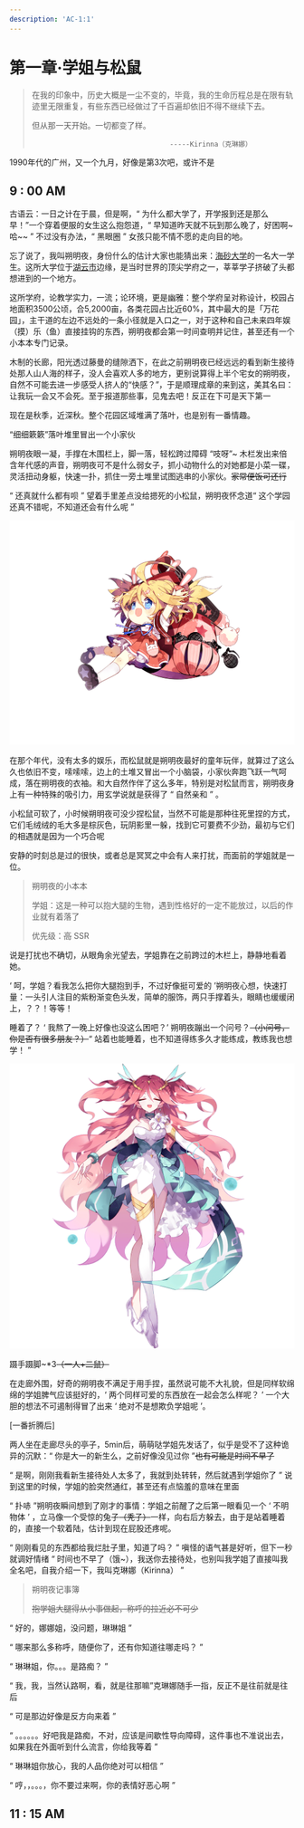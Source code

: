 ```yaml
---
description: 'AC-1:1'
---
```


# 第一章·学姐与松鼠

> 在我的印象中，历史大概是一尘不变的，毕竟，我的生命历程总是在限有轨迹里无限重复，有些东西已经做过了千百遍却依旧不得不继续下去。
>
> 但从那一天开始。一切都变了样。
>
>                                       -----Kirinna（克琳娜）

1990年代的广州，又一个九月，好像是第3次吧，或许不是

## 9 : 00 AM

古语云：一日之计在于晨，但是啊，“ 为什么都大学了，开学报到还是那么早！”一个穿着便服的女生这么抱怨道，“ 早知道昨天就不玩到那么晚了，好困啊~哈~~ ” 不过没有办法，“ 黑眼圈 ” 女孩只能不情不愿的走向目的地。

忘了说了，我叫朔明夜，身份什么的估计大家也能猜出来：[海砂大学](../../hg/1/di-ming.md#hai-sha-da-xue)的一名大一学生。这所大学位于[湖云市](../../hg/1/di-ming.md#hu-yun-shi)边缘，是当时世界的顶尖学府之一，莘莘学子挤破了头都想进到的一个地方。

这所学府，论教学实力，一流；论环境，更是幽雅：整个学府呈对称设计，校园占地面积3500公顷，合5,2000亩，各类花园占比近60%，其中最大的是「万花园」，主干道的左边不远处的一条小径就是入口之一，对于这种和自己未来四年娱（摸）乐（鱼）直接挂钩的东西，朔明夜都会第一时间查明并记住，甚至还有一个小本本专门记录。

木制的长廊，阳光透过藤曼的缝隙洒下，在此之前朔明夜已经远远的看到新生接待处那人山人海的样子，没人会喜欢人多的地方，更别说算得上半个宅女的朔明夜，自然不可能去进一步感受人挤人的“快感？”，于是顺理成章的来到这，美其名曰：让我玩一会又不会死。至于报道那些事，见鬼去吧！反正在下可是天下第一

现在是秋季，近深秋。整个花园区域堆满了落叶，也是别有一番情趣。

“细细簌簌”落叶堆里冒出一个小家伙

朔明夜眼一凝，手撑在木围栏上，脚一落，轻松跨过障碍 “吱呀”~ 木栏发出来倍含年代感的声音，朔明夜可不是什么弱女子，抓小动物什么的对她都是小菜一碟，灵活扭动身躯，快速一扑，抓住一旁土堆里试图逃串的小家伙。~~家常便饭可还行~~

“ 还真就什么都有呗 ” 望着手里差点没给摁死的小松鼠，朔明夜怀念道“ 这个学园还真不错呢，不知道还会有什么呢 ”

![&#x6714;&#x660E;&#x591C;&#x5750;&#x5728;&#x67AB;&#x53F6;&#x5806;](../../.gitbook/assets/image%20%286%29.png)

在那个年代，没有太多的娱乐，而松鼠就是朔明夜最好的童年玩伴，就算过了这么久也依旧不变，嗦嗦嗦，边上的土堆又冒出一个小脑袋，小家伙奔跑飞跃一气呵成，落在朔明夜的衣袖。和大自然作伴了这么多年，特别是对松鼠而言，朔明夜身上有一种特殊的吸引力，用玄学说就是获得了 “ 自然亲和 ” 。

小松鼠可软了，小时候朔明夜可没少捏松鼠，当然不可能是那种往死里捏的方式，它们毛绒绒的毛大多是棕灰色，玩阴影里一躲，找到它可要费不少劲，最初与它们的相遇就是因为一个巧合呢

安静的时刻总是过的很快，或者总是冥冥之中会有人来打扰，而面前的学姐就是一位。

> 朔明夜的小本本
>
> 学姐：这是一种可以抱大腿的生物，遇到性格好的一定不能放过，以后的作业就有着落了
>
> 优先级：~~高~~  SSR

说是打扰也不确切，从眼角余光望去，学姐靠在之前跨过的木栏上，静静地看着她。

‘ 呵，学姐？看我怎么把你大腿抱到手，不过好像挺可爱的 ’朔明夜心想，快速打量：一头引人注目的紫粉渐变色头发，简单的服饰，两只手撑着头，眼睛也缓缓闭上，？？！等等！

睡着了？ ‘ 我熬了一晚上好像也没这么困吧？’ 朔明夜蹦出一个问号？~~（小问号，你是否有很多朋友？）~~“ 站着也能睡着，也不知道得练多久才能练成，教练我也想学！ ”

![&#x514B;&#x7433;&#x5A1C;](../../.gitbook/assets/068-1.png)

蹑手蹑脚~\*3~~（一人+二鼠）~~

在走廊外围，好奇的朔明夜不满足于用手捏，虽然说可能不大礼貌，但是同样软绵绵的学姐脾气应该挺好的，‘ 两个同样可爱的东西放在一起会怎么样呢？ ’ 一个大胆的想法不可遏制得冒了出来 ‘ 绝对不是想欺负学姐呢 ’。

\[一番折腾后\]

两人坐在走廊尽头的亭子，5min后，萌萌哒学姐先发话了，似乎是受不了这种诡异的沉默：“ 你是大一的新生么，之前好像没见过你 ”~~也有可能是时间不早了~~

“ 是啊，刚刚我看新生接待处人太多了，我就到处转转，然后就遇到学姐你了 ” 说到这里的时候，学姐的脸突然通红，甚至还有点恼羞的意味在里面

“ 扑哧 ”朔明夜瞬间想到了刚才的事情：学姐之前醒了之后第一眼看见一个 ‘ 不明物体 ’ ，立马像一个受惊的兔子~~（秃子）~~一样，向右后方躲去，由于是站着睡着的，直接一个软着陆，估计到现在屁股还疼呢。

“ 刚刚看见的东西都给我烂肚子里，知道了吗？ ” 嗔怪的语气甚是好听，但下一秒就调好情绪 “ 时间也不早了（饿~），我送你去接待处，也别叫我学姐了直接叫我全名吧，自我介绍一下，我叫克琳娜（Kirinna） ”

> 朔明夜记事簿
>
> ~~抱学姐大腿得从小事做起，称呼的拉近必不可少~~

“ 好的，娜娜姐，没问题，琳琳姐 ”

“ 哪来那么多称呼，随便你了，还有你知道往哪走吗？ ”

“ 琳琳姐，你。。。是路痴？ ”

“ 我，我，当然认路啊，看，就是往那嘛”克琳娜随手一指，反正不是往前就是往后

“ 可是那边好像是反方向来着 ”

“ 。。。。。。好吧我是路痴，不对，应该是间歇性导向障碍，这件事也不准说出去，如果我在外面听到什么流言，你给我等着 ”

“ 琳琳姐你放心，我的人品你绝对可以相信 ”

“ 哼，，。。。，你不要过来啊，你的表情好恶心啊 ”

## 11 : 15 AM



